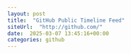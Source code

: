 ```yaml
---
layout: post
title:  "GitHub Public Timeline Feed"
siteUrl:  "http://github.com/"
date:  2025-03-07 13:45:16+00:00
categories: github
---
```

